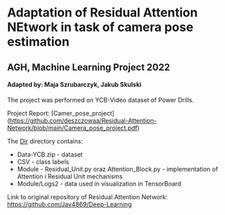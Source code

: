 # Adaptation of Residual Attention NEtwork in task of camera pose estimation
## AGH, Machine Learning Project 2022

#### Adapted by: Maja Szrubarczyk, Jakub Skulski

The project was performed on YCB-Video dataset of Power Drills. 

Project Report:
[Camer_pose_project] (https://github.com/deszczowaa/Residual-Attention-Network/blob/main/Camera_pose_project.pdf)

The [Dir](https://github.com/deszczowaa/Residual-Attention-Network/tree/main/Dir) directory contains:
- Data-YCB.zip - dataset
- CSV - class labels
- Module - Residual_Unit.py oraz Attention_Block.py - implementation of Attention i Residual Unit mechanisms
- Module/Logs2 - data used in visualization in TensorBoard


Link to original repository of Residual Attention Network: 
https://github.com/Jay4869/Deep-Learning
